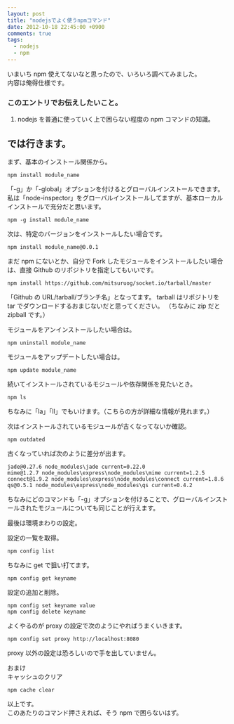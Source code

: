 ```yaml
---
layout: post
title: "nodejsでよく使うnpmコマンド"
date: 2012-10-18 22:45:00 +0900
comments: true
tags:
  - nodejs
  - npm
---
```


いまいち npm 使えてないなと思ったので、いろいろ調べてみました。  
内容は俺得仕様です。

<!-- more -->

### このエントリでお伝えしたいこと。

1.  nodejs を普通に使っていく上で困らない程度の npm コマンドの知識。

## では行きます。

まず、基本のインストール関係から。

```
npm install module_name
```

「-g」か「-global」オプションを付けるとグローバルインストールできます。
私は「node-inspector」をグローバルインストールしてますが、基本ローカルインストールで充分だと思います。

```
npm -g install module_name
```

次は、特定のバージョンをインストールしたい場合です。

```
npm install module_name@0.0.1
```

まだ npm にないとか、自分で Fork したモジュールをインストールしたい場合は、直接 Github のリポジトリを指定してもいいです。

```
npm install https://github.com/mitsuruog/socket.io/tarball/master
```

「Github の URL/tarball/ブランチ名」となってます。
tarball はリポジトリを tar でダウンロードするおまじないだと思ってください。
（ちなみに zip だと zipball です。）

モジュールをアンインストールしたい場合は。

```
npm uninstall module_name
```

モジュールをアップデートしたい場合は。

```
npm update module_name
```

続いてインストールされているモジュールや依存関係を見たいとき。

```
npm ls
```

ちなみに「la」「ll」でもいけます。（こちらの方が詳細な情報が見れます。）

次はインストールされているモジュールが古くなってないか確認。

```
npm outdated
```

古くなっていれば次のように差分が出ます。

```
jade@0.27.6 node_modules\jade current=0.22.0
mime@1.2.7 node_modules\express\node_modules\mime current=1.2.5
connect@1.9.2 node_modules\express\node_modules\connect current=1.8.6
qs@0.5.1 node_modules\express\node_modules\qs current=0.4.2
```

ちなみにどのコマンドも「-g」オプションを付けることで、グローバルインストールされたモジュールについても同じことが行えます。

最後は環境まわりの設定。

設定の一覧を取得。

```
npm config list
```

ちなみに get で狙い打てます。

```
npm config get keyname
```

設定の追加と削除。

```
npm config set keyname value
npm config delete keyname
```

よくやるのが proxy の設定で次のようにやればうまくいきます。

```
npm config set proxy http://localhost:8080
```

proxy 以外の設定は恐ろしいので手を出していません。

おまけ  
キャッシュのクリア

```
npm cache clear
```

以上です。  
このあたりのコマンド押さえれば、そう npm で困らないはず。
